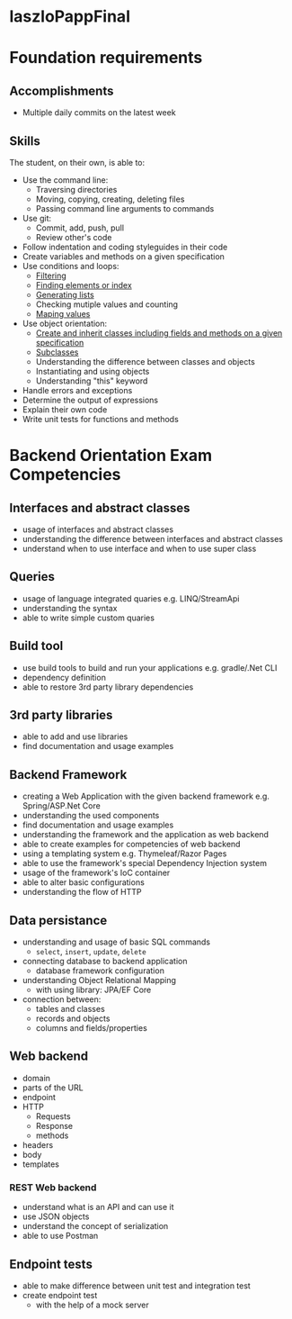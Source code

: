 # laszloPappFinal

# Foundation requirements

## Accomplishments

 -  Multiple daily commits on the latest week

## Skills

The student, on their own, is able to:

 -  Use the command line:
     -  Traversing directories
     -  Moving, copying, creating, deleting files
     -  Passing command line arguments to commands
 -  Use git:
     -  Commit, add, push, pull
     -  Review other's code
 -  Follow indentation and coding styleguides in their code
 -  Create variables and methods on a given specification
 -  Use conditions and loops:
     -  [Filtering](https://github.com/greenfox-academy/LaszloPapp/blob/master/FinalList/src/Filtering.java)
     -  [Finding elements or index](https://github.com/greenfox-academy/LaszloPapp/blob/master/FinalList/src/FindingElementsOrIndex.java)
     -  [Generating lists](https://github.com/greenfox-academy/LaszloPapp/blob/master/FinalList/src/GeneratingLists.java)
     -  Checking mutiple values and counting
     -  [Maping values](https://github.com/greenfox-academy/LaszloPapp/blob/master/FinalList/src/MappingValues.java)
 -  Use object orientation:
     -  [Create and inherit classes including fields and methods on a given specification](https://github.com/greenfox-academy/LaszloPapp/blob/master/FinalList/GardenProject/src/Plant/Plant.java)
     -  [Subclasses](https://github.com/greenfox-academy/LaszloPapp/blob/master/FinalList/GardenProject/src/Flowers.java)
     -  Understanding the difference between classes and objects
     -  Instantiating and using objects
     -  Understanding "this" keyword
 -  Handle errors and exceptions
 -  Determine the output of expressions
 -  Explain their own code
 -  Write unit tests for functions and methods
 
 # Backend Orientation Exam Competencies

## Interfaces and abstract classes

- usage of interfaces and abstract classes
- understanding the difference between interfaces and abstract classes
- understand when to use interface and when to use super class

## Queries

- usage of language integrated quaries e.g. LINQ/StreamApi
- understanding the syntax
- able to write simple custom quaries

## Build tool

- use build tools to build and run your applications e.g. gradle/.Net CLI 
- dependency definition
- able to restore 3rd party library dependencies

## 3rd party libraries

- able to add and use libraries
- find documentation and usage examples

## Backend Framework

- creating a Web Application with the given backend framework e.g. Spring/ASP.Net Core
- understanding the used components
- find documentation and usage examples
- understanding the framework and the application as web backend
- able to create examples for competencies of web backend
- using a templating system e.g. Thymeleaf/Razor Pages
- able to use the framework's special Dependency Injection system
- usage of the framework's IoC container
- able to alter basic configurations
- understanding the flow of HTTP

## Data persistance

- understanding and usage of basic SQL commands
  - `select`, `insert`, `update`, `delete`
- connecting database to backend application
  - database framework configuration
- understanding Object Relational Mapping
  - with using library: JPA/EF Core
- connection between:
  - tables and classes
  - records and objects
  - columns and fields/properties

## Web backend

- domain
- parts of the URL
- endpoint
- HTTP
  - Requests
  - Response
  - methods
- headers
- body
- templates

### REST Web backend

- understand what is an API and can use it
- use JSON objects
- understand the concept of serialization
- able to use Postman

## Endpoint tests

- able to make difference between unit test and integration test
- create endpoint test
  - with the help of a mock server
  
  